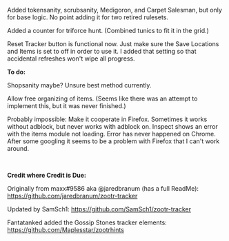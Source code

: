 Added tokensanity, scrubsanity, Medigoron, and Carpet Salesman, but only for base logic. No point adding it for two retired rulesets.

Added a counter for triforce hunt. (Combined tunics to fit it in the grid.)

Reset Tracker button is functional now. Just make sure the Save Locations and Items is set to off in order to use it. I added that setting so that accidental refreshes won't wipe all progress.

<b>To do:</b>

Shopsanity maybe? Unsure best method currently.

Allow free organizing of items. (Seems like there was an attempt to implement this, but it was never finished.)

Probably impossible: Make it cooperate in Firefox. Sometimes it works without adblock, but never works with adblock on. Inspect shows an error with the items module not loading. Error has never happened on Chrome. After some googling it seems to be a problem with Firefox that I can't work around.

<br>

<b>Credit where Credit is Due:</b>

Originally from maxx#9586 aka @jaredbranum (has a full ReadMe): https://github.com/jaredbranum/zootr-tracker

Updated by SamSch1: https://github.com/SamSch1/zootr-tracker

Fantatanked added the Gossip Stones tracker elements: https://github.com/Maplesstar/zootrhints
